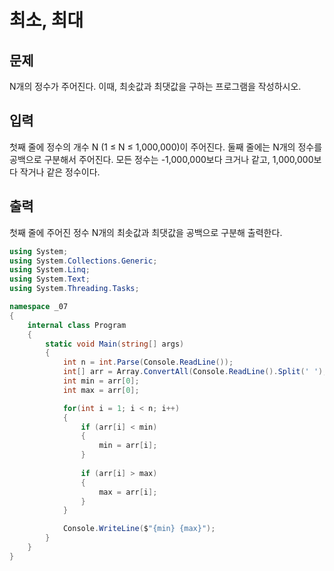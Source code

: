 # 최소, 최대
## 문제
N개의 정수가 주어진다. 이때, 최솟값과 최댓값을 구하는 프로그램을 작성하시오.

## 입력
첫째 줄에 정수의 개수 N (1 ≤ N ≤ 1,000,000)이 주어진다. 둘째 줄에는 N개의 정수를 공백으로 구분해서 주어진다. 모든 정수는 -1,000,000보다 크거나 같고, 1,000,000보다 작거나 같은 정수이다.

## 출력
첫째 줄에 주어진 정수 N개의 최솟값과 최댓값을 공백으로 구분해 출력한다.

```c#
using System;
using System.Collections.Generic;
using System.Linq;
using System.Text;
using System.Threading.Tasks;

namespace _07
{
    internal class Program
    {
        static void Main(string[] args)
        {
            int n = int.Parse(Console.ReadLine());
            int[] arr = Array.ConvertAll(Console.ReadLine().Split(' '), int.Parse);
            int min = arr[0]; 
            int max = arr[0]; 

            for(int i = 1; i < n; i++)
            {
                if (arr[i] < min) 
                {
                    min = arr[i];
                }
                
                if (arr[i] > max)
                {
                    max = arr[i];
                }
            }

            Console.WriteLine($"{min} {max}"); 
        }
    }
}

```